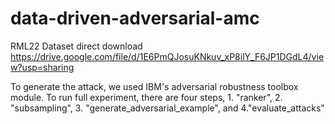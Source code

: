 # data-driven-adversarial-amc
RML22 Dataset direct download https://drive.google.com/file/d/1E6PmQJosuKNkuv_xP8ilY_F6JP1DGdL4/view?usp=sharing

To generate the attack, we used IBM's adversarial robustness toolbox module.
To run full experiment, there are four steps, 1. "ranker", 2. "subsampling", 3. "generate_adversarial_example", and 4."evaluate_attacks"
